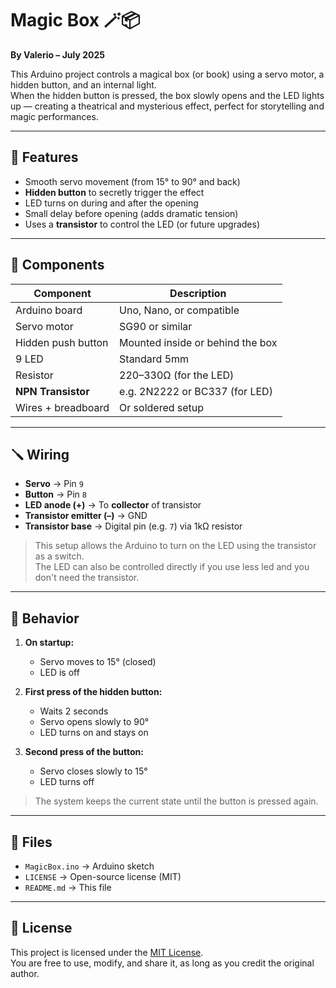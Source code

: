 # Magic Box 🪄📦

**By Valerio – July 2025**

This Arduino project controls a magical box (or book) using a servo motor, a hidden button, and an internal light.  
When the hidden button is pressed, the box slowly opens and the LED lights up — creating a theatrical and mysterious effect, perfect for storytelling and magic performances.

---

## 🎯 Features

- Smooth servo movement (from 15° to 90° and back)
- **Hidden button** to secretly trigger the effect
- LED turns on during and after the opening
- Small delay before opening (adds dramatic tension)
- Uses a **transistor** to control the LED (or future upgrades)

---

## 🔧 Components

| Component             | Description                        |
|-----------------------|------------------------------------|
| Arduino board         | Uno, Nano, or compatible           |
| Servo motor           | SG90 or similar                    |
| Hidden push button    | Mounted inside or behind the box   |
| 9 LED                 | Standard 5mm                       |
| Resistor              | 220–330Ω (for the LED)             |
| **NPN Transistor**    | e.g. 2N2222 or BC337 (for LED)     |
| Wires + breadboard    | Or soldered setup                  |

---

## 🪛 Wiring

- **Servo** → Pin `9`
- **Button** → Pin `8`
- **LED anode (+)** → To **collector** of transistor
- **Transistor emitter (–)** → GND
- **Transistor base** → Digital pin (e.g. `7`) via 1kΩ resistor

> This setup allows the Arduino to turn on the LED using the transistor as a switch.  
> The LED can also be controlled directly if you use less led and you don't need the transistor.

---

## 🚦 Behavior

1. **On startup:**
   - Servo moves to 15° (closed)
   - LED is off

2. **First press of the hidden button:**
   - Waits 2 seconds
   - Servo opens slowly to 90°
   - LED turns on and stays on

3. **Second press of the button:**
   - Servo closes slowly to 15°
   - LED turns off

> The system keeps the current state until the button is pressed again.

---

## 📂 Files

- `MagicBox.ino` → Arduino sketch
- `LICENSE` → Open-source license (MIT)
- `README.md` → This file

---

## 📜 License

This project is licensed under the [MIT License](LICENSE).  
You are free to use, modify, and share it, as long as you credit the original author.
